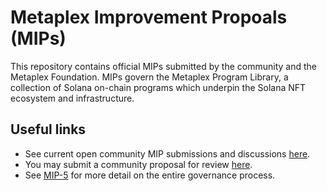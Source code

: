 # Metaplex Improvement Propoals (MIPs)

This repository contains official MIPs submitted by the community and the Metaplex Foundation. MIPs govern the Metaplex Program Library, a collection of Solana on-chain programs which underpin the Solana NFT ecosystem and infrastructure.

## Useful links

- See current open community MIP submissions and discussions [here](https://github.com/metaplex-foundation/mip/discussions).
- You may submit a community proposal for review [here](https://mip.metaplex.com/).
- See [MIP-5](https://github.com/metaplex-foundation/mip/blob/main/mip-5.md) for more detail on the entire governance process.